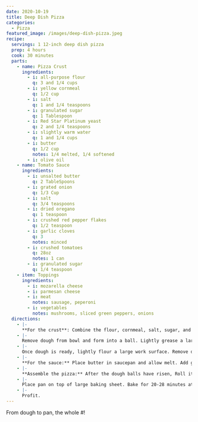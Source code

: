 ```yaml
---
date: 2020-10-19
title: Deep Dish Pizza
categories:
  - Pizza
featured_image: /images/deep-dish-pizza.jpeg
recipe:
  servings: 1 12-inch deep dish pizza
  prep: 4 hours
  cook: 30 minutes
  parts:
    - name: Pizza Crust
      ingredients:
        - i: all-purpose flour
          q: 3 and 1/4 cups
        - i: yellow cornmeal
          q: 1/2 cup
        - i: salt
          q: 1 and 1/4 teaspoons
        - i: granulated sugar
          q: 1 Tablespoon
        - i: Red Star Platinum yeast
          q: 2 and 1/4 teaspoons
        - i: slightly warm water
          q: 1 and 1/4 cups
        - i: butter
          q: 1/2 cup
          notes: 1/4 melted, 1/4 softened
        - i: olive oil
    - name: Tomato Sauce
      ingredients:
        - i: unsalted butter
          q: 2 TableSpoons
        - i: grated onion
          q: 1/3 Cup
        - i: salt
          q: 3/4 teaspoons
        - i: dried oregano
          q: 1 teaspoon
        - i: crushed red pepper flakes
          q: 1/2 teaspoon
        - i: garlic cloves
          q: 3
          notes: minced
        - i: crushed tomatoes
          q: 28oz
          notes: 1 can
        - i: granulated sugar
          q: 1/4 teaspoon
    - item: Toppings
      ingredients:
        - i: mozarella cheese
        - i: parmesan cheese
        - i: meat
          notes: sausage, peperoni
        - i: vegetables
          notes: mushrooms, sliced green peppers, onions
  directions:
    - |-
      **For the crust**: Combine the flour, cornmeal, salt, sugar, and yeast in a bowl. Give those ingredients a quick toss with a large wooden spoon. Add the warm water and 1/4 cup of melted butter. Make sure neither is too hot (ideally **90 degrees F**). On low speed, beat (or stir) the dough ingredients until everything begins to be moistened. remove from the bowl and knead by hand, beat the dough until it is soft and supple and gently pulls away from the sides of the bowl and falls off of the dough hook- about 4-5 minutes. If the dough is too hard (it will be textured from the cornmeal), but if it feels too tough, beat in 1 teaspoon of warm water. Alternatively, if it feels too soft, beat in 1 Tablespoon of flour.
    - |-
      Remove dough from bowl and form into a ball. Lightly grease a large mixing bowl with olive oil and place dough inside. Coat the dough in oil. Cover bowl tigltly with aluminum foil and allow to rise in a warm environment (1-2 hours or double in size). Preheat oven to 250F. Once there, turn oven off. Place bowl inside, close oven.
    - |-
      Once dough is ready, lightly flour a large work surface. Remove dough from the bowl, set the bowl and aluminum foil aside. Gently punch down the dough to remove and air bubles and roll the dough in a large rectangle. Spread 1/4 cup softened butter on top of the dough. Roll it up lengthwise and then into a ball, place in greased bowl. Cover with aluminum foil and allow to rise in fridge for 1 hour or until they are puffy as you make the sauce.
    - |-
      **For the sauce:** Place butter in saucepan and allow melt. Add grated onion, salt, oregano, red pepper flakes. After 5 minutes, add garlic, tomatoes, sugar. Turn head down to low-medium and allo to simmer until it's hearty, gragrand and thick - about 30 minutes.
    - |-
      **Assemble the pizza:** After the dough balls have risen, Roll it out on a lightly floured work surface into a circle. Fit to pan, make sure it is nice and tight-fitting. Trim excess dough. Brush top edges of dough with olive oil. Fill pizza with cheese, then toppings, then sauce. Sprinkle with parmesan cheese.
    - |-
      Place pan on top of large baking sheet. Bake for 20-28 minutes at **450F**.
    - |- 
      Profit. 
---
```

From dough to pan, the whole #!